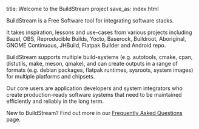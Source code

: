 title: Welcome to the BuildStream project
save_as: index.html

BuildStream is a Free Software tool for integrating software stacks.

It takes inspiration, lessons and use-cases from various projects including
Bazel, OBS, Reproducible Builds, Yocto, Baserock, Buildroot, Aboriginal, GNOME
Continuous, JHBuild, Flatpak Builder and Android repo.

BuildStream supports multiple build-systems (e.g. autotools, cmake, cpan, distutils,
make, meson, qmake), and can create outputs in a range of formats (e.g. debian
packages, flatpak runtimes, sysroots, system images) for multiple platforms and
chipsets.

Our core users are application developers and system integrators who create
production-ready software systems that need to be maintained efficiently and
reliably in the long term.

New to BuildStream? Find out more in our
[Frequently Asked Questions](faq.html) page.

